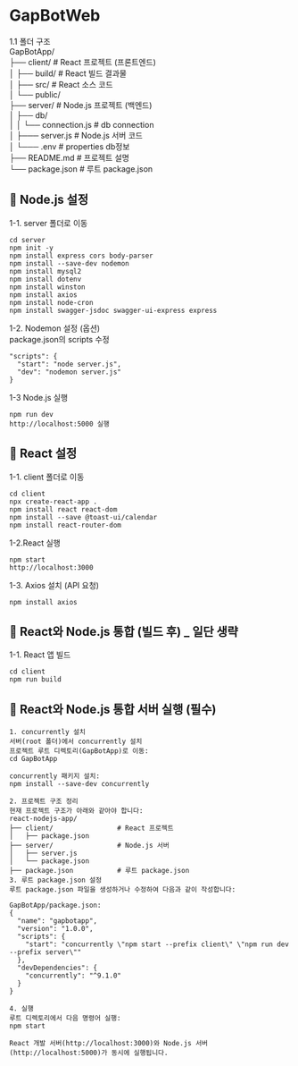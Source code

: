 # GapBotWeb  

1.1 폴더 구조  
GapBotApp/  
├── client/                # React 프로젝트 (프론트엔드)  
│   ├── build/             # React 빌드 결과물  
│   ├── src/               # React 소스 코드  
│   └── public/  
├── server/                # Node.js 프로젝트 (백엔드)  
│   ├── db/  
│   │   └── connection.js  # db connection  
│   ├─── server.js         # Node.js 서버 코드  
│   └─── .env              # properties db정보  
├── README.md              # 프로젝트 설명  
└── package.json           # 루트 package.json


## 🚀 Node.js 설정
1-1. server 폴더로 이동
```
cd server
npm init -y
npm install express cors body-parser
npm install --save-dev nodemon
npm install mysql2
npm install dotenv  
npm install winston  
npm install axios  
npm install node-cron  
npm install swagger-jsdoc swagger-ui-express express  
```
1-2. Nodemon 설정 (옵션)  
package.json의 scripts 수정
```
"scripts": {
  "start": "node server.js",
  "dev": "nodemon server.js"
}
```
1-3 Node.js 실행
```
npm run dev
http://localhost:5000 실행
```
## 🚀 React 설정
1-1. client 폴더로 이동
```
cd client
npx create-react-app .
npm install react react-dom
npm install --save @toast-ui/calendar  
npm install react-router-dom  
```
1-2.React 실행
```
npm start
http://localhost:3000
```
1-3. Axios 설치 (API 요청)
```
npm install axios
```
## 🚀 React와 Node.js 통합 (빌드 후) _ 일단 생략
1-1. React 앱 빌드
```
cd client
npm run build
```
## 🚀 React와 Node.js 통합 서버 실행 (필수)
```
1. concurrently 설치
서버(root 폴더)에서 concurrently 설치
프로젝트 루트 디렉토리(GapBotApp)로 이동:
cd GapBotApp

concurrently 패키지 설치:
npm install --save-dev concurrently

2. 프로젝트 구조 정리
현재 프로젝트 구조가 아래와 같아야 합니다:
react-nodejs-app/
├── client/                # React 프로젝트
│   ├── package.json
├── server/                # Node.js 서버
│   ├── server.js
│   └── package.json
├── package.json           # 루트 package.json
3. 루트 package.json 설정
루트 package.json 파일을 생성하거나 수정하여 다음과 같이 작성합니다:

GapBotApp/package.json:
{
  "name": "gapbotapp",
  "version": "1.0.0",
  "scripts": {
    "start": "concurrently \"npm start --prefix client\" \"npm run dev --prefix server\""
  },
  "devDependencies": {
    "concurrently": "^9.1.0"
  }
}

4. 실행
루트 디렉토리에서 다음 명령어 실행:
npm start

React 개발 서버(http://localhost:3000)와 Node.js 서버(http://localhost:5000)가 동시에 실행됩니다.
```